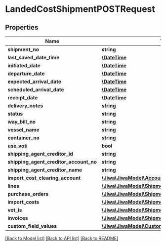 # LandedCostShipmentPOSTRequest

## Properties
Name | Type | Description | Notes
------------ | ------------- | ------------- | -------------
**shipment_no** | **string** |  | [optional] 
**last_saved_date_time** | [**\DateTime**](\DateTime.md) |  | [optional] 
**initiated_date** | [**\DateTime**](\DateTime.md) |  | [optional] 
**departure_date** | [**\DateTime**](\DateTime.md) |  | [optional] 
**expected_arrival_date** | [**\DateTime**](\DateTime.md) |  | [optional] 
**scheduled_arrival_date** | [**\DateTime**](\DateTime.md) |  | [optional] 
**receipt_date** | [**\DateTime**](\DateTime.md) |  | [optional] 
**delivery_notes** | **string** |  | [optional] 
**status** | **string** |  | [optional] 
**way_bill_no** | **string** |  | [optional] 
**vessel_name** | **string** |  | [optional] 
**container_no** | **string** |  | [optional] 
**use_voti** | **bool** |  | [optional] 
**shipping_agent_creditor_id** | **string** |  | [optional] 
**shipping_agent_creditor_account_no** | **string** |  | [optional] 
**shipping_agent_creditor_name** | **string** |  | [optional] 
**import_cost_clearing_account** | [**\Jiwa\JiwaModel\Account**](Account.md) |  | [optional] 
**lines** | [**\Jiwa\JiwaModel\ShipmentLine[]**](ShipmentLine.md) |  | [optional] 
**purchase_orders** | [**\Jiwa\JiwaModel\ShipmentPurchaseOrderReceived[]**](ShipmentPurchaseOrderReceived.md) |  | [optional] 
**import_costs** | [**\Jiwa\JiwaModel\ShipmentImportCost[]**](ShipmentImportCost.md) |  | [optional] 
**vot_is** | [**\Jiwa\JiwaModel\ShipmentVOTI[]**](ShipmentVOTI.md) |  | [optional] 
**invoices** | [**\Jiwa\JiwaModel\ShipmentInvoice[]**](ShipmentInvoice.md) |  | [optional] 
**custom_field_values** | [**\Jiwa\JiwaModel\CustomFieldValue[]**](CustomFieldValue.md) |  | [optional] 

[[Back to Model list]](../README.md#documentation-for-models) [[Back to API list]](../README.md#documentation-for-api-endpoints) [[Back to README]](../README.md)


